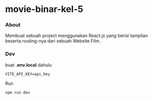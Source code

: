 # movie-binar-kel-5

### About

Membuat sebuah project menggunakan React.js yang berisi tampilan beserta routing-nya dari sebuah Website Film.

### Dev

buat **.env.local** dahulu

```
VITE_API_KEY=api_key
```

Run

```
npm run dev
```
